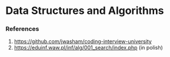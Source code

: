 # Data Structures and Algorithms

### References
1. https://github.com/jwasham/coding-interview-university
2. https://eduinf.waw.pl/inf/alg/001_search/index.php (in polish)
